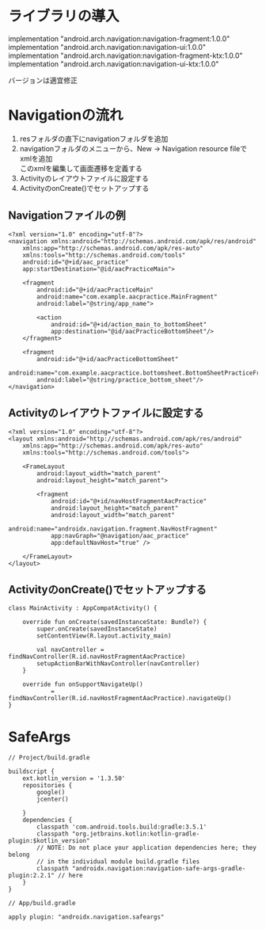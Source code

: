 # ライブラリの導入
implementation "android.arch.navigation:navigation-fragment:1.0.0"  
implementation "android.arch.navigation:navigation-ui:1.0.0"  
implementation "android.arch.navigation:navigation-fragment-ktx:1.0.0"  
implementation "android.arch.navigation:navigation-ui-ktx:1.0.0"  

バージョンは適宜修正

# Navigationの流れ
1. resフォルダの直下にnavigationフォルダを追加
2. navigationフォルダのメニューから、New -> Navigation resource fileでxmlを追加  
このxmlを編集して画面遷移を定義する  
3. Activityのレイアウトファイルに設定する
4. ActivityのonCreate()でセットアップする

## Navigationファイルの例
```
<?xml version="1.0" encoding="utf-8"?>
<navigation xmlns:android="http://schemas.android.com/apk/res/android"
    xmlns:app="http://schemas.android.com/apk/res-auto"
    xmlns:tools="http://schemas.android.com/tools"
    android:id="@+id/aac_practice"
    app:startDestination="@id/aacPracticeMain">

    <fragment
        android:id="@+id/aacPracticeMain"
        android:name="com.example.aacpractice.MainFragment"
        android:label="@string/app_name">

        <action
            android:id="@+id/action_main_to_bottomSheet"
            app:destination="@id/aacPracticeBottomSheet"/>
    </fragment>

    <fragment
        android:id="@+id/aacPracticeBottomSheet"
        android:name="com.example.aacpractice.bottomsheet.BottomSheetPracticeFragment"
        android:label="@string/practice_bottom_sheet"/>
</navigation>
```
## Activityのレイアウトファイルに設定する
```
<?xml version="1.0" encoding="utf-8"?>
<layout xmlns:android="http://schemas.android.com/apk/res/android"
    xmlns:app="http://schemas.android.com/apk/res-auto"
    xmlns:tools="http://schemas.android.com/tools">

    <FrameLayout
        android:layout_width="match_parent"
        android:layout_height="match_parent">

        <fragment
            android:id="@+id/navHostFragmentAacPractice"
            android:layout_height="match_parent"
            android:layout_width="match_parent"
            android:name="androidx.navigation.fragment.NavHostFragment"
            app:navGraph="@navigation/aac_practice"
            app:defaultNavHost="true" />

    </FrameLayout>
</layout>
```
## ActivityのonCreate()でセットアップする
```
class MainActivity : AppCompatActivity() {

    override fun onCreate(savedInstanceState: Bundle?) {
        super.onCreate(savedInstanceState)
        setContentView(R.layout.activity_main)

        val navController = findNavController(R.id.navHostFragmentAacPractice)
        setupActionBarWithNavController(navController)
    }

    override fun onSupportNavigateUp()
            = findNavController(R.id.navHostFragmentAacPractice).navigateUp()
}
```

# SafeArgs
```
// Project/build.gradle

buildscript {
    ext.kotlin_version = '1.3.50'
    repositories {
        google()
        jcenter()
        
    }
    dependencies {
        classpath 'com.android.tools.build:gradle:3.5.1'
        classpath "org.jetbrains.kotlin:kotlin-gradle-plugin:$kotlin_version"
        // NOTE: Do not place your application dependencies here; they belong
        // in the individual module build.gradle files
        classpath "androidx.navigation:navigation-safe-args-gradle-plugin:2.2.1" // here
    }
}
```
```
// App/build.gradle

apply plugin: "androidx.navigation.safeargs"
```
